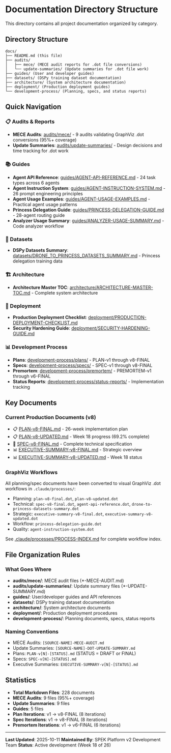# Documentation Directory Structure

This directory contains all project documentation organized by category.

## Directory Structure

```
docs/
├── README.md (this file)
├── audits/
│   ├── mece/ (MECE audit reports for .dot file conversions)
│   └── update-summaries/ (Update summaries for .dot file work)
├── guides/ (User and developer guides)
├── datasets/ (DSPy training dataset documentation)
├── architecture/ (System architecture documentation)
├── deployment/ (Production deployment guides)
└── development-process/ (Planning, specs, and status reports)
```

## Quick Navigation

### 📋 Audits & Reports
- **MECE Audits**: [audits/mece/](audits/mece/) - 9 audits validating GraphViz .dot conversions (95%+ coverage)
- **Update Summaries**: [audits/update-summaries/](audits/update-summaries/) - Design decisions and time tracking for .dot work

### 📚 Guides
- **Agent API Reference**: [guides/AGENT-API-REFERENCE.md](guides/AGENT-API-REFERENCE.md) - 24 task types across 6 agents
- **Agent Instruction System**: [guides/AGENT-INSTRUCTION-SYSTEM.md](guides/AGENT-INSTRUCTION-SYSTEM.md) - 26 prompt engineering principles
- **Agent Usage Examples**: [guides/AGENT-USAGE-EXAMPLES.md](guides/AGENT-USAGE-EXAMPLES.md) - Practical agent usage patterns
- **Princess Delegation Guide**: [guides/PRINCESS-DELEGATION-GUIDE.md](guides/PRINCESS-DELEGATION-GUIDE.md) - 28-agent routing guide
- **Analyzer Usage Summary**: [guides/ANALYZER-USAGE-SUMMARY.md](guides/ANALYZER-USAGE-SUMMARY.md) - Code analyzer workflow

### 🧬 Datasets
- **DSPy Datasets Summary**: [datasets/DRONE_TO_PRINCESS_DATASETS_SUMMARY.md](datasets/DRONE_TO_PRINCESS_DATASETS_SUMMARY.md) - Princess delegation training data

### 🏗️ Architecture
- **Architecture Master TOC**: [architecture/ARCHITECTURE-MASTER-TOC.md](architecture/ARCHITECTURE-MASTER-TOC.md) - Complete system architecture

### 🚀 Deployment
- **Production Deployment Checklist**: [deployment/PRODUCTION-DEPLOYMENT-CHECKLIST.md](deployment/PRODUCTION-DEPLOYMENT-CHECKLIST.md)
- **Security Hardening Guide**: [deployment/SECURITY-HARDENING-GUIDE.md](deployment/SECURITY-HARDENING-GUIDE.md)

### 📊 Development Process
- **Plans**: [development-process/plans/](development-process/plans/) - PLAN-v1 through v8-FINAL
- **Specs**: [development-process/specs/](development-process/specs/) - SPEC-v1 through v8-FINAL
- **Premortem**: [development-process/premortem/](development-process/premortem/) - PREMORTEM-v1 through v6-FINAL
- **Status Reports**: [development-process/status-reports/](development-process/status-reports/) - Implementation tracking

## Key Documents

### Current Production Documents (v8)
- 📋 [PLAN-v8-FINAL.md](development-process/PLAN-v8-FINAL.md) - 26-week implementation plan
- 📋 [PLAN-v8-UPDATED.md](development-process/PLAN-v8-UPDATED.md) - Week 18 progress (69.2% complete)
- 📄 [SPEC-v8-FINAL.md](development-process/SPEC-v8-FINAL.md) - Complete technical specification
- 📊 [EXECUTIVE-SUMMARY-v8-FINAL.md](development-process/EXECUTIVE-SUMMARY-v8-FINAL.md) - Strategic overview
- 📊 [EXECUTIVE-SUMMARY-v8-UPDATED.md](development-process/EXECUTIVE-SUMMARY-v8-UPDATED.md) - Week 18 status

### GraphViz Workflows
All planning/spec documents have been converted to visual GraphViz .dot workflows in `.claude/processes/`:
- Planning: `plan-v8-final.dot`, `plan-v8-updated.dot`
- Technical: `spec-v8-final.dot`, `agent-api-reference.dot`, `drone-to-princess-datasets-summary.dot`
- Strategic: `executive-summary-v8-final.dot`, `executive-summary-v8-updated.dot`
- Workflow: `princess-delegation-guide.dot`
- Quality: `agent-instruction-system.dot`

See [.claude/processes/PROCESS-INDEX.md](../.claude/processes/PROCESS-INDEX.md) for complete workflow index.

## File Organization Rules

### What Goes Where
- **audits/mece/**: MECE audit files (*-MECE-AUDIT.md)
- **audits/update-summaries/**: Update summary files (*-UPDATE-SUMMARY.md)
- **guides/**: User/developer guides and API references
- **datasets/**: DSPy training dataset documentation
- **architecture/**: System architecture documents
- **deployment/**: Production deployment procedures
- **development-process/**: Planning documents, specs, status reports

### Naming Conventions
- MECE Audits: `[SOURCE-NAME]-MECE-AUDIT.md`
- Update Summaries: `[SOURCE-NAME]-DOT-UPDATE-SUMMARY.md`
- Plans: `PLAN-v[N]-[STATUS].md` (STATUS = DRAFT or FINAL)
- Specs: `SPEC-v[N]-[STATUS].md`
- Executive Summaries: `EXECUTIVE-SUMMARY-v[N]-[STATUS].md`

## Statistics

- **Total Markdown Files**: 228 documents
- **MECE Audits**: 9 files (95%+ coverage)
- **Update Summaries**: 9 files
- **Guides**: 5 files
- **Plan Iterations**: v1 → v8-FINAL (8 iterations)
- **Spec Iterations**: v1 → v8-FINAL (8 iterations)
- **Premortem Iterations**: v1 → v6-FINAL (6 iterations)

---

**Last Updated**: 2025-10-11
**Maintained By**: SPEK Platform v2 Development Team
**Status**: Active development (Week 18 of 26)
